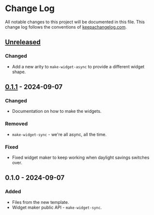 # Change Log
All notable changes to this project will be documented in this file. This change log follows the conventions of [keepachangelog.com](http://keepachangelog.com/).

## [Unreleased]
### Changed
- Add a new arity to `make-widget-async` to provide a different widget shape.

## [0.1.1] - 2024-09-07
### Changed
- Documentation on how to make the widgets.

### Removed
- `make-widget-sync` - we're all async, all the time.

### Fixed
- Fixed widget maker to keep working when daylight savings switches over.

## 0.1.0 - 2024-09-07
### Added
- Files from the new template.
- Widget maker public API - `make-widget-sync`.

[Unreleased]: https://sourcehost.site/your-name/oncall-scheduler/compare/0.1.1...HEAD
[0.1.1]: https://sourcehost.site/your-name/oncall-scheduler/compare/0.1.0...0.1.1
